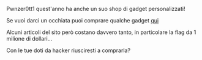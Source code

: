 Pwnzer0tt1 quest'anno ha anche un suo shop di gadget personalizzati!

Se vuoi darci un occhiata puoi comprare qualche gadget [qui](http://LINK)

Alcuni articoli del sito però costano davvero tanto, in particolare la flag da 1 milione di dollari...

Con le tue doti da hacker riusciresti a comprarla?


